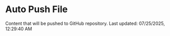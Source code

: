 # Auto Push File

Content that will be pushed to GitHub repository.
Last updated: 07/25/2025, 12:29:40 AM